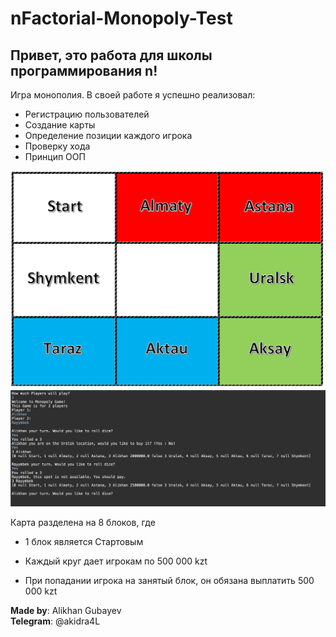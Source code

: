 # nFactorial-Monopoly-Test
## Привет, это работа для школы программирования n!

Игра монополия. 
В своей работе я успешно реализовал:
- Регистрацию пользователей
- Создание карты
- Определение позиции каждого игрока
- Проверку хода
- Принцип ООП


![./](board.png) <br />
![./](console.png) <br />

Карта разделена на 8 блоков, где
- 1 блок является Стартовым

- Каждый круг дает игрокам по 500 000 kzt
- При попадании игрока на занятый блок, он обязана выплатить 500 000 kzt

<b>Made by</b>: Alikhan Gubayev <br />
<b>Telegram</b>: @akidra4L
